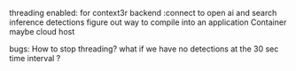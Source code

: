 threading enabled:
for context3r backend :connect to open ai and search inference detections 
figure out way to compile into an application
Container maybe
cloud host



bugs:
How to stop threading?
what if we have no detections at the 30 sec time interval ?